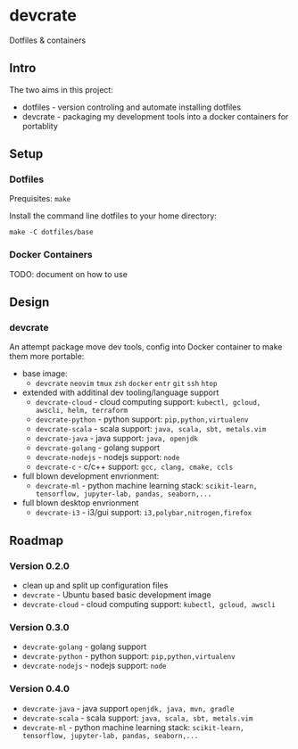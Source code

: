 # devcrate 
Dotfiles &amp; containers

## Intro
The two aims in this project:
- dotfiles - version controling and automate installing dotfiles
- devcrate - packaging my development tools into a docker containers for portablity

## Setup
### Dotfiles
Prequisites: `make`

Install the command line dotfiles to your home directory:
```
make -C dotfiles/base
```

### Docker Containers
TODO: document on how to use


## Design

### devcrate
An attempt package move dev tools, config into Docker container to make them more portable:
- base image:
    - `devcrate` `neovim` `tmux` `zsh` `docker` `entr` `git` `ssh` `htop`
- extended with additinal dev tooling/language support
    - `devcrate-cloud` - cloud computing support: `kubectl, gcloud, awscli, helm, terraform`
    - `devcrate-python` - python support: `pip,python,virtualenv`
    - `devcrate-scala` - scala support: `java, scala, sbt, metals.vim`
    - `devcrate-java` - java support: `java, openjdk`
    - `devcrate-golang` - golang support
    - `devcrate-nodejs` - nodejs support: `node`
    - `devcrate-c` - c/c++ support: `gcc, clang, cmake, ccls`
- full blown development envrionment:
    - `devcrate-ml` - python machine learning stack: `scikit-learn, tensorflow, jupyter-lab, pandas, seaborn,...`
- full blown desktop envrionment
    - `devcrate-i3` - i3/gui support: `i3,polybar,nitrogen,firefox`

## Roadmap
### Version 0.2.0
- clean up and split up configuration files
- `devcrate` - Ubuntu based basic development image
- `devcrate-cloud` - cloud computing support: `kubectl, gcloud, awscli`

### Version 0.3.0
- `devcrate-golang` - golang support
- `devcrate-python` - python support: `pip,python,virtualenv`
- `devcrate-nodejs` - nodejs support: `node`

### Version 0.4.0
- `devcrate-java` - java support `openjdk, java, mvn, gradle`
- `devcrate-scala` - scala support: `java, scala, sbt, metals.vim`
- `devcrate-ml` - python machine learning stack: `scikit-learn, tensorflow, jupyter-lab, pandas, seaborn,...`
